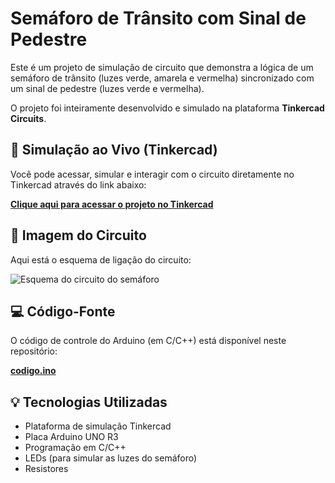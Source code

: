 # Semáforo de Trânsito com Sinal de Pedestre

Este é um projeto de simulação de circuito que demonstra a lógica de um semáforo de trânsito (luzes verde, amarela e vermelha) sincronizado com um sinal de pedestre (luzes verde e vermelha).

O projeto foi inteiramente desenvolvido e simulado na plataforma **Tinkercad Circuits**.

## 🚀 Simulação ao Vivo (Tinkercad)

Você pode acessar, simular e interagir com o circuito diretamente no Tinkercad através do link abaixo:

**[Clique aqui para acessar o projeto no Tinkercad](https://www.tinkercad.com/things/dqGWiJScZs3-semaforo-com-pedestre)**

## 📸 Imagem do Circuito

Aqui está o esquema de ligação do circuito:

![Esquema do circuito do semáforo](SEU_NOME_DE_IMAGEM_AQUI.png)

## 💻 Código-Fonte

O código de controle do Arduino (em C/C++) está disponível neste repositório:

**[codigo.ino](codigo.ino)**

## 💡 Tecnologias Utilizadas

* Plataforma de simulação Tinkercad
* Placa Arduino UNO R3
* Programação em C/C++
* LEDs (para simular as luzes do semáforo)
* Resistores
